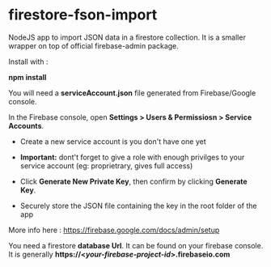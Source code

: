 # firestore-fson-import
NodeJS app to import JSON data in a firestore collection.
It is a smaller wrapper on top of official firebase-admin package.


Install with :

**npm install**



You will need a **serviceAccount.json** file generated from Firebase/Google console.

In the Firebase console, open **Settings > Users & Permissiosn > Service Accounts**.

 - Create a new service account is you don't have one yet
 
 - **Important:** dont't forget to give a role with enough privilges to your service account (eg: proprietrary, gives full access)

 - Click **Generate New Private Key**, then confirm by clicking **Generate Key**.

 - Securely store the JSON file containing the key in the root folder of the app

More info here : https://firebase.google.com/docs/admin/setup

You need a firestore **database Url**. It can be found on your firebase console.
It is generally **https://<_your-firebase-project-id_>.firebaseio.com**
